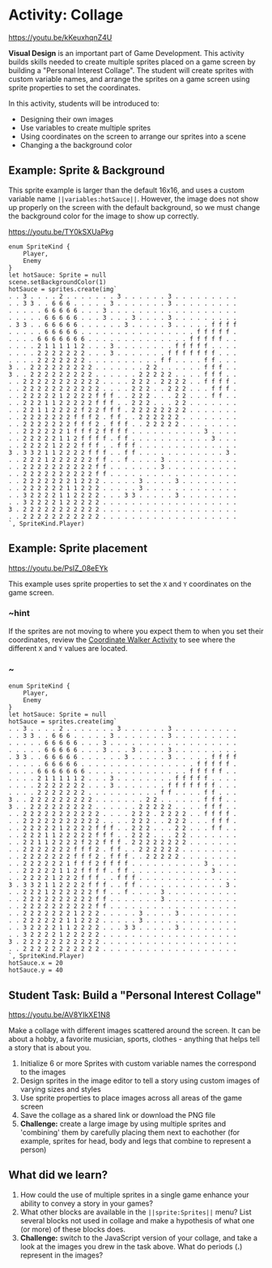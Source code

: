 # Activity: Collage

https://youtu.be/kKeuxhqnZ4U

**Visual Design** is an important part of Game Development. This activity builds skills needed to create multiple sprites placed on a game screen by building a "Personal Interest Collage". The student will create sprites with custom variable names, and arrange the sprites on a game screen using sprite properties to set the coordinates.

In this activity, students will be introduced to:
* Designing their own images
* Use variables to create multiple sprites
* Using coordinates on the screen to arrange our sprites into a scene
* Changing a the background color

## Example: Sprite & Background

This sprite example is larger than the default 16x16, and uses a custom variable name ``||variables:hotSauce||``. However, the image does not show up properly on the screen with the default background, so we must change the background color for the image to show up correctly.

https://youtu.be/TY0kSXUaPkg

```blocks
enum SpriteKind {
    Player,
    Enemy
}
let hotSauce: Sprite = null
scene.setBackgroundColor(1)
hotSauce = sprites.create(img`
. . 3 . . . . 2 . . . . . . . 3 . . . . . . 3 . . . . . . . . . 
. . 3 3 . . 6 6 6 . . . . . 3 . . . . . . . 3 . . . . . . . . . 
. . . . . 6 6 6 6 6 . . . 3 . . . . . . . . . . . . . . . . . . 
. . . . . 6 6 6 6 6 . . . 3 . . . 3 . . . . 3 . . . . . . . . . 
. 3 3 . . 6 6 6 6 6 . . . . . . 3 . . . . . 3 . . . . . f f f f 
. . . . . 6 6 6 6 6 . . . . . . . . . . . . . . . . f f f f f . 
. . . . 6 6 6 6 6 6 6 . . . . . . . . . . . . . . f f f f f . . 
. . . . 2 1 1 1 1 1 2 . . . 3 . . . . . . . . f f f f f . . . . 
. . . . 2 2 2 2 2 2 2 . . . 3 . . . . . . . f f f f f f f . . . 
. . . . 2 2 2 2 2 2 2 . . . . . . . . . . f f . . . . f f . . . 
3 . . 2 2 2 2 2 2 2 2 2 . . . . . . . 2 2 . . . . . . f f f . . 
3 . . 2 2 2 2 2 2 2 2 2 . . . . . . 2 2 2 2 2 . . . . f f f . . 
. . 2 2 2 2 2 2 2 2 2 2 2 . . . . 2 2 2 . 2 2 2 2 . . f f f f . 
. . 2 2 2 2 2 2 2 2 2 2 2 . . . . 2 2 2 . . 2 2 2 . . . f f f . 
. . 2 2 2 2 2 1 2 2 2 2 f f f . . 2 2 2 . . . 2 2 . . . f f . . 
. . 2 2 2 1 1 2 2 2 2 2 f f f . . 2 2 2 . . . 2 2 . . . . . . . 
. . 2 2 1 1 2 2 2 2 f 2 2 f f f . 2 2 2 2 2 2 2 2 . . . . . . . 
. . 2 2 2 2 2 2 2 f f f 2 . f f . . 2 2 2 2 2 2 . . . . . . . . 
. . 2 2 2 2 2 2 2 f f f 2 . f f f . . 2 2 2 2 2 . . . . . . . . 
. . 2 2 2 2 2 2 1 f f f 2 f f f f . . . . . . . . . . 3 . . . . 
. . 2 2 2 2 2 1 1 2 f f f f . f f . . . . . . . . . . . 3 . . . 
. . 2 2 2 2 1 2 2 2 f f f . . f f f . . . . . . . . . . . . . . 
3 . 3 3 2 1 1 2 2 2 2 f f f . . f f . . . . . . . . . . . . 3 . 
. . 2 2 2 1 2 2 2 2 2 2 f f . . f . . . . 3 . . . . . . . . . . 
. . 2 2 2 2 2 2 2 2 2 2 f f . . . . . . . 3 . . . . . . . . . . 
. . 2 2 2 2 2 2 2 2 2 2 f f . . . . . . . . . . . . . . . . . . 
. . 2 2 2 2 2 2 2 1 2 2 2 . . . . . 3 . . . . 3 . . . . . . . . 
. . 2 2 2 2 2 2 1 1 2 2 2 . . . . . 3 . . . . . . . . . . . . . 
. . 3 2 2 2 2 1 1 2 2 2 2 . . . 3 3 . . . . . 3 . . . . . . . . 
. . 3 2 2 2 2 1 2 2 2 2 2 . . . . . . . . . . . . . . . . . . . 
3 . 2 2 2 2 2 2 2 2 2 2 2 . . . . . . . . . . . . . . . . . . . 
. . 2 2 2 2 2 2 2 2 2 2 2 . . . . . . . . . . . . . . . . . . . 
`, SpriteKind.Player)
```
## Example: Sprite placement

https://youtu.be/PsIZ_08eEYk

This example uses sprite properties to set the `X` and `Y` coordinates on the game screen.

### ~hint

If the sprites are not moving to where you expect them to when you set their coordinates, review the [Coordinate Walker Activity](/courses/csintro1/sprites/coordinate-walker) to see where the different `X` and `Y` values are located.

### ~

```blocks
enum SpriteKind {
    Player,
    Enemy
}
let hotSauce: Sprite = null
hotSauce = sprites.create(img`
. . 3 . . . . 2 . . . . . . . 3 . . . . . . 3 . . . . . . . . . 
. . 3 3 . . 6 6 6 . . . . . 3 . . . . . . . 3 . . . . . . . . . 
. . . . . 6 6 6 6 6 . . . 3 . . . . . . . . . . . . . . . . . . 
. . . . . 6 6 6 6 6 . . . 3 . . . 3 . . . . 3 . . . . . . . . . 
. 3 3 . . 6 6 6 6 6 . . . . . . 3 . . . . . 3 . . . . . f f f f 
. . . . . 6 6 6 6 6 . . . . . . . . . . . . . . . . f f f f f . 
. . . . 6 6 6 6 6 6 6 . . . . . . . . . . . . . . f f f f f . . 
. . . . 2 1 1 1 1 1 2 . . . 3 . . . . . . . . f f f f f . . . . 
. . . . 2 2 2 2 2 2 2 . . . 3 . . . . . . . f f f f f f f . . . 
. . . . 2 2 2 2 2 2 2 . . . . . . . . . . f f . . . . f f . . . 
3 . . 2 2 2 2 2 2 2 2 2 . . . . . . . 2 2 . . . . . . f f f . . 
3 . . 2 2 2 2 2 2 2 2 2 . . . . . . 2 2 2 2 2 . . . . f f f . . 
. . 2 2 2 2 2 2 2 2 2 2 2 . . . . 2 2 2 . 2 2 2 2 . . f f f f . 
. . 2 2 2 2 2 2 2 2 2 2 2 . . . . 2 2 2 . . 2 2 2 . . . f f f . 
. . 2 2 2 2 2 1 2 2 2 2 f f f . . 2 2 2 . . . 2 2 . . . f f . . 
. . 2 2 2 1 1 2 2 2 2 2 f f f . . 2 2 2 . . . 2 2 . . . . . . . 
. . 2 2 1 1 2 2 2 2 f 2 2 f f f . 2 2 2 2 2 2 2 2 . . . . . . . 
. . 2 2 2 2 2 2 2 f f f 2 . f f . . 2 2 2 2 2 2 . . . . . . . . 
. . 2 2 2 2 2 2 2 f f f 2 . f f f . . 2 2 2 2 2 . . . . . . . . 
. . 2 2 2 2 2 2 1 f f f 2 f f f f . . . . . . . . . . 3 . . . . 
. . 2 2 2 2 2 1 1 2 f f f f . f f . . . . . . . . . . . 3 . . . 
. . 2 2 2 2 1 2 2 2 f f f . . f f f . . . . . . . . . . . . . . 
3 . 3 3 2 1 1 2 2 2 2 f f f . . f f . . . . . . . . . . . . 3 . 
. . 2 2 2 1 2 2 2 2 2 2 f f . . f . . . . 3 . . . . . . . . . . 
. . 2 2 2 2 2 2 2 2 2 2 f f . . . . . . . 3 . . . . . . . . . . 
. . 2 2 2 2 2 2 2 2 2 2 f f . . . . . . . . . . . . . . . . . . 
. . 2 2 2 2 2 2 2 1 2 2 2 . . . . . 3 . . . . 3 . . . . . . . . 
. . 2 2 2 2 2 2 1 1 2 2 2 . . . . . 3 . . . . . . . . . . . . . 
. . 3 2 2 2 2 1 1 2 2 2 2 . . . 3 3 . . . . . 3 . . . . . . . . 
. . 3 2 2 2 2 1 2 2 2 2 2 . . . . . . . . . . . . . . . . . . . 
3 . 2 2 2 2 2 2 2 2 2 2 2 . . . . . . . . . . . . . . . . . . . 
. . 2 2 2 2 2 2 2 2 2 2 2 . . . . . . . . . . . . . . . . . . . 
`, SpriteKind.Player)
hotSauce.x = 20
hotSauce.y = 40
```

## Student Task: Build a "Personal Interest Collage"

https://youtu.be/AV8YIkXE1N8

Make a collage with different images scattered around the screen. It can be about a hobby, a favorite musician, sports, clothes - anything that helps tell a story that is about you.

1. Initialize 6 or more Sprites with custom variable names the correspond to the images 
2. Design sprites in the image editor to tell a story using custom images of varying sizes and styles
3. Use sprite properties to place images across all areas of the game screen  
4. Save the collage as a shared link or download the PNG file
5. **Challenge:** create a large image by using multiple sprites and 'combining' them by carefully placing them next to eachother (for example, sprites for head, body and legs that combine to represent a person)

## What did we learn?

1. How could the use of multiple sprites in a single game enhance your ability to convey a story in your games?
2. What other blocks are available in the ``||sprite:Sprites||`` menu? List several blocks not used in collage and make a hypothesis of what one (or more) of these blocks does.
3. **Challenge:** switch to the JavaScript version of your collage, and take a look at the images you drew in the task above. What do periods (**.**) represent in the images?
